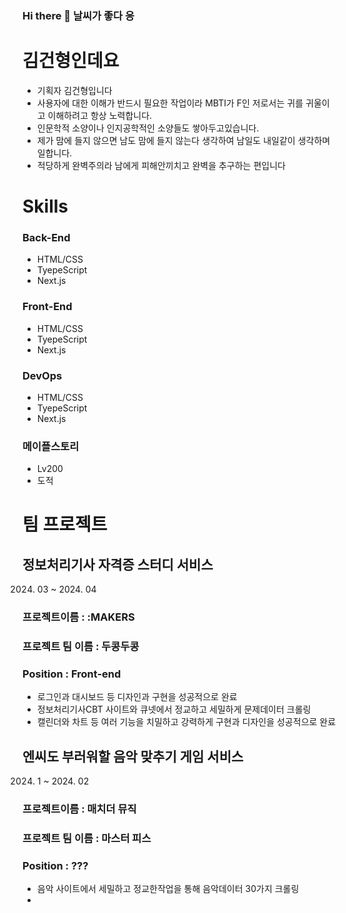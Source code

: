 ### Hi there 👋 날씨가 좋다 응

<!--
**GHyung/GHyung** is a ✨ _special_ ✨ repository because its `README.md` (this file) appears on your GitHub profile.

Here are some ideas to get you started:

- 🔭 I’m currently working on ...
- 🌱 I’m currently learning ...
- 👯 I’m looking to collaborate on ...
- 🤔 I’m looking for help with ...
- 💬 Ask me about ...
- 📫 How to reach me: ...
- 😄 Pronouns: ...
- ⚡ Fun fact: ...
-->
# 김건형인데요
* 기획자 김건형입니다
* 사용자에 대한 이해가 반드시 필요한 작업이라 MBTI가 F인 저로서는 귀를 귀울이고 이해하려고 항상 노력합니다.
* 인문학적 소양이나 인지공학적인 소양들도 쌓아두고있습니다.
* 제가 맘에 들지 않으면 남도 맘에 들지 않는다 생각하여 남일도 내일같이 생각하며 일합니다.
* 적당하게 완벽주의라 남에게 피해안끼치고 완벽을 추구하는 편입니다 


# Skills

### Back-End

* HTML/CSS 
* TyepeScript
* Next.js

### Front-End

* HTML/CSS 
* TyepeScript
* Next.js

### DevOps

* HTML/CSS 
* TyepeScript
* Next.js

### 메이플스토리

* Lv200
* 도적



# 팀 프로젝트


## 정보처리기사 자격증 스터디 서비스 
2024. 03 ~ 2024. 04
### 프로젝트이름 : :MAKERS
### 프로젝트 팀 이름 : 두콩두콩
### Position : Front-end

* 로그인과 대시보드 등 디자인과 구현을 성공적으로 완료
* 정보처리기사CBT 사이트와 큐넷에서 정교하고 세밀하게 문제데이터 크롤링
* 캘린더와 차트 등 여러 기능을 치밀하고 강력하게 구현과 디자인을 성공적으로 완료


## 엔씨도 부러워할 음악 맞추기 게임 서비스
2024. 1 ~ 2024. 02
### 프로젝트이름 : 매치더 뮤직
### 프로젝트 팀 이름 : 마스터 피스
### Position : ???

* 음악 사이트에서 세밀하고 정교한작업을 통해 음악데이터 30가지 크롤링
* 



